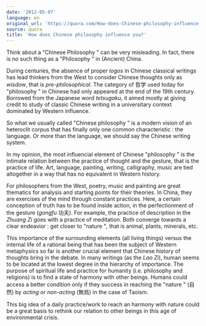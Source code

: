 ```yaml
---
date: '2012-05-07'
language: en
original_url: 'https://quora.com/How-does-Chinese-philosophy-influence-you/answer/Clément-Renaud'
source: quora
title: 'How does Chinese philosophy influence you?'
---
```


Think about a  "Chinese Philosophy " can be very misleading. In fact,
there is no such thing as a  "Philosophy " in (Ancient) China. 
 
During centuries, the absence of proper *logos* in Chinese classical
writings has lead thinkers from the West to consider Chinese thoughts
only as *wisdow*, that is *pre-philosophical*. The category of 哲学 used
today for  "philosophy " in Chinese had only appeared at the end of the
19th century. Borrowed from the Japanese word *tetsugaku*, it aimed
mostly at giving credit to study of classic Chinese writing in a
universitary context dominated by Western influence. 
 
So what we usually called  "Chinese philosophy " is a modern vision of
an heteroclit corpus that has finally only one common characteristic :
the language. Or more than the language, we should say the Chinese
writing system. 
 
In my opinion, the most influencial element of Chinese  "philosophy " is
the intimate relation between the practice of thought and the gesture,
that is the practice of life. Art, language, painting, writing,
calligraphy, music are tied altogether in a way that has no equivalent
in Western history. 
 
For philosophers from the West, poetry, music and painting are great
thematics for analysis and starting points for their theories. In China,
they are exercises of the mind through constant practices. Here, a
certain conception of truth has to be found inside action, in the
perfectionment of the gesture (*gongfu* 功夫). For example, the practice
of description in the *Zhuang Zi* goes with a practice of meditation.
Both converge towards a clear endeavior : get closer to  "nature "*,*
that is animal, plants, minerals, etc. 
 
This importance of the surrounding elements (all living things) versus
the internal life of a rational being that has been the subject of
Western metaphysics so far is another crucial element that Chinese
history of thoughts bring in the debate. In many writings (as the *Lao
Zi*), human seems to be located at the lowest degree in the hierarchy of
importance. The purpose of spiritual life and practice for humanity
(i.e. philosophy and religions) is to find a state of harmony with other
beings. Humans could access a better condition only if they success in
reaching the  "nature " (自然) by *acting* or *non-acting* (無爲) in the
case of Taoism. 
 
This big idea of a daily practice/work to reach an harmony with nature
could be a great basis to rethink our relation to other beings in this
age of environmental crisis.
